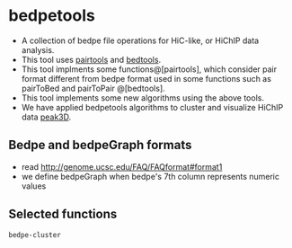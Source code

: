 # bedpetools
- A collection of bedpe file operations for HiC-like, or HiChIP data analysis.
- This tool uses [pairtools](https://github.com/open2c/pairtools) and [bedtools](https://github.com/arq5x/bedtools).
- This tool implments some functions@[pairtools], which consider pair format different from bedpe format used in some functions such as pairToBed and pairToPair @[bedtools].
- This tool implements some new algorithms using the above tools.
- We have applied bedpetools algorithms to cluster and visualize HiChIP data [peak3D](https://github.com/hmgene/peaks3d).
## Bedpe and bedpeGraph formats
- read http://genome.ucsc.edu/FAQ/FAQformat#format1
- we define bedpeGraph when bedpe's 7th column represents numeric values
## Selected functions
```
bedpe-cluster 
```
